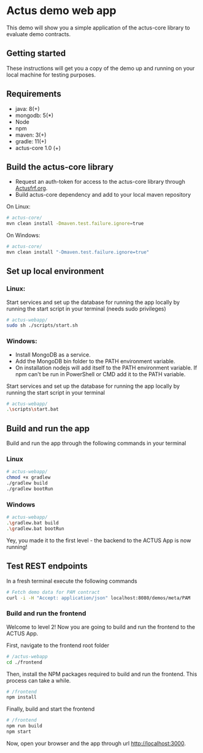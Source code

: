 # Actus demo web app
This demo will show you a simple application of the actus-core library to evaluate demo contracts.

## Getting started
These instructions will get you a copy of the demo up and running on your local machine for testing purposes.

## Requirements

* java: 8(+)
* mongodb: 5(*)
* Node
* npm
* maven: 3(+)
* gradle: 11(+)
* actus-core 1.0 (+)


## Build the actus-core library

* Request an auth-token for access to the actus-core library through [Actusfrf.org](https://www.actusfrf.org/developers).
* Build actus-core dependency and add to your local maven repository

On Linux:
```sh
# actus-core/
mvn clean install -Dmaven.test.failure.ignore=true
```
On Windows:
```sh
# actus-core/
mvn clean install "-Dmaven.test.failure.ignore=true"
```

## Set up local environment

### Linux:

Start services and set up the database for running the app locally by running the start script in your terminal (needs sudo privileges)

```sh
# actus-webapp/
sudo sh ./scripts/start.sh
```

### Windows:
* Install MongoDB as a service.
* Add the MongoDB bin folder to the PATH environment variable.
* On installation nodejs will add itself to the PATH environment variable. If npm can't be run in PowerShell or CMD add it to the PATH variable.

Start services and set up the database for running the app locally by running the start script in your terminal

```sh
# actus-webapp/
.\scripts\start.bat
```

## Build and run the app

Build and run the app through the following commands in your terminal

### Linux
```sh
# actus-webapp/
chmod +x gradlew
./gradlew build
./gradlew bootRun
```

### Windows
```sh
# actus-webapp/
.\gradlew.bat build
.\gradlew.bat bootRun
```

Yey, you made it to the first level - the backend to the ACTUS App is now running!


## Test REST endpoints

In a fresh terminal execute the following commands

```sh
# Fetch demo data for PAM contract
curl -i -H "Accept: application/json" localhost:8080/demos/meta/PAM
```


### Build and run the frontend

Welcome to level 2! Now you are going to build and run the frontend to the ACTUS App.

First, navigate to the frontend root folder

```sh
# /actus-webapp
cd ./frontend
```

Then, install the NPM packages required to build and run the frontend. This process can take a while.

```sh
# /frontend
npm install
```

Finally, build and start the frontend

```sh
# /frontend
npm run build
npm start
```

Now, open your browser and the app through url <a href="http://localhost:3000">http://localhost:3000</a>.

